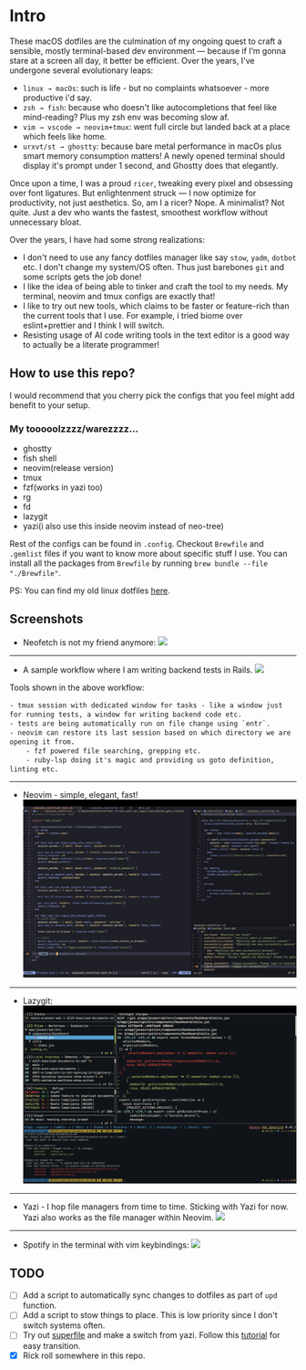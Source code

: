 # Intro

These macOS dotfiles are the culmination of my ongoing quest to craft a sensible, mostly terminal-based dev environment — because if I’m gonna stare at a screen all day, it better be efficient. Over the years, I've undergone several evolutionary leaps:

- `linux → macOs`: such is life - but no complaints whatsoever - more productive i'd say.
- `zsh → fish`: because who doesn't like autocompletions that feel like mind-reading? Plus my zsh env was becoming slow af.
- `vim → vscode → neovim+tmux`: went full circle but landed back at a place which feels like home.
- `urxvt/st → ghostty`: because bare metal performance in macOs plus smart memory consumption matters! A newly opened terminal should display it's prompt under 1 second, and Ghostty does that elegantly.

Once upon a time, I was a proud `ricer`, tweaking every pixel and obsessing over font ligatures. But enlightenment struck — I now optimize for productivity, not just aesthetics. So, am I a ricer? Nope. A minimalist? Not quite. Just a dev who wants the fastest, smoothest workflow without unnecessary bloat.

Over the years, I have had some strong realizations:
- I don't need to use any fancy dotfiles manager like say `stow`, `yadm`, `dotbot` etc. I don't change my system/OS often. Thus just barebones `git` and some scripts gets the job done!
- I like the idea of being able to tinker and craft the tool to my needs. My terminal, neovim and tmux configs are exactly that!
- I like to try out new tools, which claims to be faster or feature-rich than the current tools that I use. For example, i tried biome over eslint+prettier and I think I will switch.
- Resisting usage of AI code writing tools in the text editor is a good way to actually be a literate programmer!

## How to use this repo?

I would recommend that you cherry pick the configs that you feel might add benefit to your setup.

### My tooooolzzzz/warezzzz...

- ghostty
- fish shell
- neovim(release version)
- tmux
- fzf(works in yazi too)
- rg
- fd
- lazygit
- yazi(i also use this inside neovim instead of neo-tree)

Rest of the configs can be found in `.config`. Checkout `Brewfile` and `.gemlist` files if you want to know more about specific stuff I use. You can install all the packages from `Brewfile` by running `brew bundle --file "./Brewfile"`.

PS: You can find my old linux dotfiles [here](old_linux_dots/).

## Screenshots

- Neofetch is not my friend anymore:
![](images/home.png)

---

- A sample workflow where I am writing backend tests in Rails.
![](images/workflow.gif)

Tools shown in the above workflow:

    - tmux session with dedicated window for tasks - like a window just for running tests, a window for writing backend code etc.
    - tests are being automatically run on file change using `entr`.
    - neovim can restore its last session based on which directory we are opening it from.
        - fzf powered file searching, grepping etc.
        - ruby-lsp doing it's magic and providing us goto definition, linting etc.

---

- Neovim - simple, elegant, fast!
![](images/neovim.png)

---

- Lazygit:
![](images/lazygit.png)

---

- Yazi - I hop file managers from time to time. Sticking with Yazi for now. Yazi also works as the file manager within Neovim.
![](images/yazi.png)

---

- Spotify in the terminal with vim keybindings:
![](images/spotify.png)

## TODO

- [ ] Add a script to automatically sync changes to dotfiles as part of `upd` function.
- [ ] Add a script to stow things to place. This is low priority since I don't switch systems often.
- [ ] Try out [superfile](https://github.com/yorukot/superfile) and make a switch from yazi. Follow this [tutorial](https://youtu.be/dQw4w9WgXcQ?si=MQ2ZzDoybCt6cpCt) for easy transition.
- [x] Rick roll somewhere in this repo.
